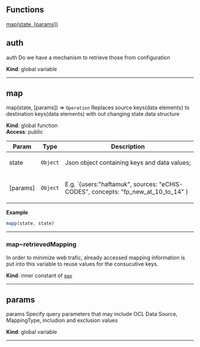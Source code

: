 ## Functions

<dl>
<dt>
    <a href="#map">map(state, [params])</a></dt>
</dl>

## auth

auth
Do we have a mechanism to retrieve those from configuration

**Kind**: global variable  

* * *

## map

map(state, [params]) ⇒ <code>Operation</code>
Replaces source keys(data elements) to destination keys(data elements) with out changing state.data structure

**Kind**: global function  
**Access**: public  
<table>
  <thead>
    <tr>
      <th>Param</th><th>Type</th><th>Description</th>
    </tr>
  </thead>
  <tbody>
<tr>
    <td>state</td><td><code>Object</code></td><td><p>Json object containing keys and data values;</p>
</td>
    </tr><tr>
    <td>[params]</td><td><code>Object</code></td><td><p>E.g. `{users:&quot;haftamuk&quot;, sources: &quot;eCHIS-CODES&quot;, concepts: &quot;fp_new_at_10_to_14&quot; }</p>
</td>
    </tr>  </tbody>
</table>

**Example**  
```js
mapp(state, state)
```

* * *

<a name="map..retrievedMapping"></a>

### map~retrievedMapping
In order to minimize web trafic, already accessed mapping
information is put into this variable to
reuse values for the consucutive keys.

**Kind**: inner constant of [<code>map</code>](#map)  

* * *

## params

params
Specify query parameters that may include OCL Data Source, MappingType, includion and exclusion values

**Kind**: global variable  

* * *


